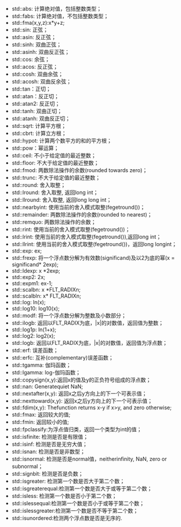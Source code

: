  - std::abs: 计算绝对值，包括整数类型；
 - std::fabs: 计算绝对值，不包括整数类型；
 - std::fma(x,y,z):x*y+z;
 - std::sin: 正弦；
 - std::asin: 反正弦；
 - std::sinh: 双曲正弦；
 - std::asinh: 双曲反正弦；
 - std::cos: 余弦；
 - std::acos: 反正弦；
 - std::cosh: 双曲余弦；
 - std::acosh: 双曲反余弦；
 - std::tan：正切；
 - std::atan：反正切；
 - std::atan2: 反正切；
 - std::tanh: 双曲正切；
 - std::atanh: 双曲反正切；
 - std::sqrt: 计算平方根；
 - std::cbrt: 计算立方根；
 - std::hypot: 计算两个数平方的和的平方根；
 - std::pow：幂运算；
 - std::ceil: 不小于给定值的最近整数；
 - std::floor: 不大于给定值的最近整数；
 - std::fmod: 两数除法操作的余数(rounded towards zero)；
 - std::trunc: 不大于给定值的最近整数；
 - std::round: 舍入取整；
 - std::lround: 舍入取整, 返回long int；
 - std::llround: 舍入取整, 返回long long int；
 - std::nearbyint: 使用当前的舍入模式取整(fegetround())；
 - std::remainder: 两数除法操作的余数(rounded to nearest)；
 - std::remquo: 两数除法操作的余数；
 - std::rint: 使用当前的舍入模式取整(fegetround())；
 - std::lrint: 使用当前的舍入模式取整(fegetround()),返回long int；
 - std::llrint: 使用当前的舍入模式取整(fegetround())，返回long longint；
 - std::exp: ex;
 - std::frexp: 将一个浮点数分解为有效数(significand)及以2为底的幂(x = significand* 2exp);
 - std::ldexp: x *2exp;
 - std::exp2: 2x;
 - std::expm1: ex-1;
 - std::scalbn: x *FLT_RADIXn;
 - std::scalbln: x* FLT_RADIXn;
 - std::log: ln(x);
 - std::log10: log10(x);
 - std::modf: 将一个浮点数分解为整数及小数部分；
 - std::ilogb: 返回以FLT_RADIX为底，|x|的对数值，返回值为整数；
 - std::log1p: ln(1+x);
 - std::log2: log2(x);
 - std::logb: 返回以FLT_RADIX为底，|x|的对数值，返回值为浮点数；
 - std::erf: 误差函数；
 - std::erfc: 互补(complementary)误差函数；
 - std::tgamma: 伽玛函数；
 - std::lgamma: log-伽玛函数；
 - std::copysign(x,y):返回x的值及y的正负符号组成的浮点数；
 - std::nan: Generatequiet NaN;
 - std::nextafter(x,y): 返回x之后y方向上的下一个可表示值；
 - std::nexttoward(x,y): 返回x之后y方向上的下一个可表示值；
 - std::fdim(x,y): Thefunction returns x-y if x>y, and zero otherwise;
 - std::fmax: 返回较大的值;
 - std::fmin: 返回较小的值;
 - std::fpclassify:为浮点值归类，返回一个类型为int的值；
 - std::isfinite: 检测是否是有限值；
 - std::isinf: 检测是否是无穷大值；
 - std::isnan: 检测是否是非数型；
 - std::isnormal: 检测是否是normal值，neitherinfinity, NaN, zero or subnormal；
 - std::signbit: 检测是否是负数；
 - std::isgreater: 检测第一个数是否大于第二个数；
 - std::isgreaterequal:检测第一个数是否大于或等于第二个数；
 - std::isless: 检测第一个数是否小于第二个数；
 - std::islessequal:检测第一个数是否小于或等于第二个数；
 - std::islessgreater:检测第一个数是否不等于第二个数；
 - std::isunordered:检测两个浮点数是否是无序的.
